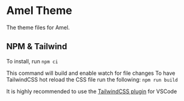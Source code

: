 # Amel Theme

The theme files for Amel.

## NPM & Tailwind

To install, run `npm ci`

This command will build and enable watch for file changes
To have TailwindCSS hot reload the CSS file run the following:
`npm run build`

It is highly recommended to use the [TailwindCSS plugin](https://marketplace.visualstudio.com/items?itemName=bradlc.vscode-tailwindcss) for VSCode
